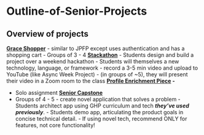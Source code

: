 # Outline-of-Senior-Projects
## Overview of projects
**[Grace Shopper](https://github.com/FullstackAcademy/2022-PILOT-program-guide-web-core/tree/main/04-sr-phase/02-grace-shopper)** 
    - similar to JPFP except uses authentication and has a shopping cart
    - Groups of 3 - 4
**[Stackathon](https://github.com/FullstackAcademy/2022-PILOT-program-guide-web-core/tree/main/04-sr-phase/03-stackathon)** - Students design and build a project over a weekend hackathon
        - Students will themselves a new technology, language, or framework
        - record a 3-5 min video and upload to YouTube (like Async Week Project)
        - (in groups of ~5), they will present their video in a Zoom room to the class
**[Profile Enrichment Piece](https://github.com/FullstackAcademy/2022-PILOT-program-guide-web-core/blob/main/04-sr-phase/07-portfolio-enrichment-piece/01-lesson-plan.md) -** 
- Solo assignment
**[Senior Capstone](https://github.com/FullstackAcademy/2022-PILOT-program-guide-web-core/blob/main/04-sr-phase/04-capstone/01-Lesson-Plan.md)** 
- Groups of 4 - 5 - create novel application that solves a problem
        - Students architect app using GHP curriculum and tech ***they’ve used previously***.
        - Students demo app, articulating the product goals in concise technical detail.
            - If using novel tech, recommend ONLY for features, not core functionality!
